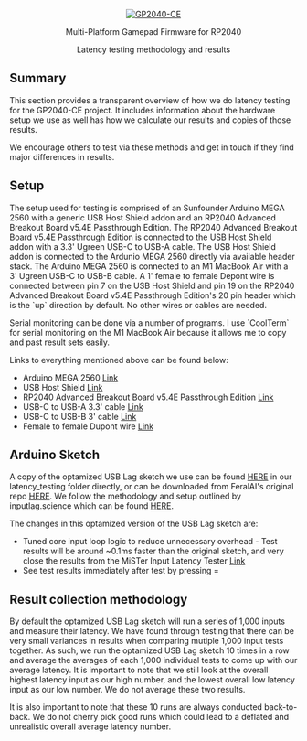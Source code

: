 <p align="center">
  <a href="https://gp2040-ce.info">
    <img alt="GP2040-CE" src="https://raw.githubusercontent.com/OpenStickCommunity/Site/main/docs/assets/images/gp2040-ce-logo.png" />
  </a>
</p>

<p align="center">
  Multi-Platform Gamepad Firmware for RP2040
</p>

<p align="center">
  Latency testing methodology and results
</p>

## Summary

<p>
  This section provides a transparent overview of how we do latency testing for the GP2040-CE project.  It includes information about the hardware setup we use as well has how we calculate our results and copies of those results.  
</p>

<p>
  We encourage others to test via these methods and get in touch if they find major differences in results.
</p>

## Setup

<p>
  The setup used for testing is comprised of an Sunfounder Arduino MEGA 2560 with a generic USB Host Shield addon and an RP2040 Advanced Breakout Board v5.4E Passthrough Edition.  The RP2040 Advanced Breakout Board v5.4E Passthrough Edition is connected to the USB Host Shield addon with a 3.3' Ugreen USB-C to USB-A cable.  The USB Host Shield addon is connected to the Ardunio MEGA 2560 directly via available header stack.  The Arduino MEGA 2560 is connected to an M1 MacBook Air with a 3' Ugreen USB-C to USB-B cable.  A 1' female to female Depont wire is connected between pin 7 on the USB Host Shield and pin 19 on the RP2040 Advanced Breakout Board v5.4E Passthrough Edition's 20 pin header which is the `up` direction by default.  No other wires or cables are needed.
</p>

<p>
  Serial monitoring can be done via a number of programs.  I use `CoolTerm` for serial monitoring on the M1 MacBook Air because it allows me to copy and past result sets easily.
</p>

<p>
  Links to everything mentioned above can be found below:
</p>

* Arduino MEGA 2560 [Link](https://www.amazon.com/s?k=arduino+mega+2560&crid=2J2XP0ONNYGL2&sprefix=arduino+mega+2560%2Caps%2C96&ref=nb_sb_noss_1)
* USB Host Shield [Link](https://www.amazon.com/s?k=arduino+host+shield&crid=3LKKHMBPUVXLS&sprefix=arduino+host+shield%2Caps%2C82&ref=nb_sb_noss_1)
* RP2040 Advanced Breakout Board v5.4E Passthrough Edition [Link](https://github.com/OpenStickCommunity/Hardware/tree/main/RP2040%20Advanced%20Breakout%20Board%20-%20Passthrough)
* USB-C to USB-A 3.3' cable [Link](https://a.co/d/2USECGQ)
* USB-C to USB-B 3' cable [Link](https://a.co/d/7vAX8nV)
* Female to female Dupont wire [Link](https://www.amazon.com/s?k=dupont+cable&crid=TZGT87HBYSIS&sprefix=dupont+cable%2Caps%2C138&ref=nb_sb_noss_1)

## Arduino Sketch


A copy of the optamized USB Lag sketch we use can be found [HERE](https://raw.githubusercontent.com/OpenStickCommunity/GP2040-CE/main/site/latency_testing/usblag_optimized.ino) in our latency_testing folder directly, or can be downloaded from FeralAI's original repo [HERE](https://github.com/FeralAI/usblag_optimized?tab=readme-ov-file).  We follow the methodology and setup outlined by inputlag.science which can be found [HERE](https://inputlag.science/controller/methodology). 


The changes in this optamized version of the USB Lag sketch are:
  * Tuned core input loop logic to reduce unnecessary overhead - Test results will be around ~0.1ms faster than the original sketch, and very close the results from the MiSTer Input Latency Tester [Link](https://github.com/misteraddons/inputlatency)
  * See test results immediately after test by pressing =


## Result collection methodology

<p>
  By default the optamized USB Lag sketch will run a series of 1,000 inputs and measure their latency.  We have found through testing that there can be very small variances in results when comparing mutiple 1,000 input tests together.  As such, we run the optamized USB Lag sketch 10 times in a row and average the averages of each 1,000 individual tests to come up with our average latency.  It is important to note that we still look at the overall highest latency input as our high number, and the lowest overall low latency input as our low number.  We do not average these two results.
</p>

<p>
  It is also important to note that these 10 runs are always conducted back-to-back.  We do not cherry pick good runs which could lead to a deflated and unrealistic overall average latency number.  
</p>
